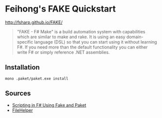 # Feihong's FAKE Quickstart

http://fsharp.github.io/FAKE/

> "FAKE - F# Make" is a build automation system with capabilities which are similar to make and rake. It is using an easy domain-specific language (DSL) so that you can start using it without learning F#. If you need more than the default functionality you can either write F# or simply reference .NET assemblies.

## Installation

`mono .paket/paket.exe install`

## Sources

- [Scripting in F# Using Fake and Paket](https://www.infoq.com/news/2016/12/fsharp-scripting-fake-paket)
- [FileHelper](http://fsharp.github.io/FAKE/apidocs/fake-filehelper.html)